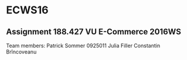 # ECWS16

## Assignment 188.427 VU E-Commerce 2016WS

Team members:
Patrick Sommer 0925011
Julia Filler
Constantin Brîncoveanu
